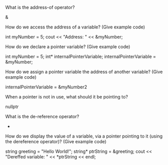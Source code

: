 What is the address-of operator?

&

How do we access the address of a variable? (Give example code)

int myNumber = 5;
cout << "Address: " << &myNumber;

How do we declare a pointer variable? (Give example code)

int myNumber = 5;
int* internalPointerVariable;
internalPointerVariable = &myNumber;

How do we assign a pointer variable the address of another variable? (Give example code)

internalPointerVariable = &myNumber2

When a pointer is not in use, what should it be pointing to?

nullptr

What is the de-reference operator?

*

How do we display the value of a variable, via a pointer pointing to it (using the dereference operator)? (Give example code)

string greeting = "Hello World!";
string* ptrString = &greeting;
cout << "Dereffed variable: " << *ptrString << endl;